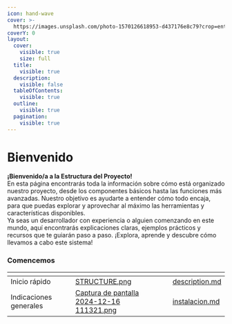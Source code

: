 ```yaml
---
icon: hand-wave
cover: >-
  https://images.unsplash.com/photo-1570126618953-d437176e8c79?crop=entropy&cs=srgb&fm=jpg&ixid=M3wxOTcwMjR8MHwxfHNlYXJjaHw5fHxjb21wYW55fGVufDB8fHx8MTczMzkzOTIxN3ww&ixlib=rb-4.0.3&q=85
coverY: 0
layout:
  cover:
    visible: true
    size: full
  title:
    visible: true
  description:
    visible: false
  tableOfContents:
    visible: true
  outline:
    visible: true
  pagination:
    visible: true
---
```


# Bienvenido

**¡Bienvenido/a a la Estructura del Proyecto!**\
En esta página encontrarás toda la información sobre cómo está organizado nuestro proyecto, desde los componentes básicos hasta las funciones más avanzadas. Nuestro objetivo es ayudarte a entender cómo todo encaja, para que puedas explorar y aprovechar al máximo las herramientas y características disponibles.\
Ya seas un desarrollador con experiencia o alguien comenzando en este mundo, aquí encontrarás explicaciones claras, ejemplos prácticos y recursos que te guiarán paso a paso. ¡Explora, aprende y descubre cómo llevamos a cabo este sistema!

### Comencemos

<table data-view="cards"><thead><tr><th></th><th></th><th data-hidden data-card-cover data-type="files"></th><th data-hidden></th><th data-hidden data-card-target data-type="content-ref"></th></tr></thead><tbody><tr><td>Inicio rápido</td><td></td><td><a href=".gitbook/assets/STRUCTURE.png">STRUCTURE.png</a></td><td></td><td><a href="getting-started/description.md">description.md</a></td></tr><tr><td>Indicaciones generales</td><td></td><td><a href=".gitbook/assets/Captura de pantalla 2024-12-16 111321.png">Captura de pantalla 2024-12-16 111321.png</a></td><td></td><td><a href="getting-started/instalacion.md">instalacion.md</a></td></tr></tbody></table>
